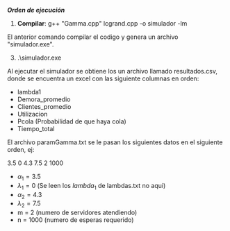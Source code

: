 ***Orden de ejecución***
1) **Compilar**:  g++ "Gamma.cpp" lcgrand.cpp -o simulador -lm

El anterior comando compilar el codigo y genera un archivo "simulador.exe".

3) .\simulador.exe

Al ejecutar el simulador se obtiene los un archivo llamado resultados.csv, donde se encuentra un excel con las siguiente columnas en orden:

- lambda1
- Demora_promedio
- Clientes_promedio
- Utilizacion
- Pcola (Probabilidad de que haya cola)
- Tiempo_total

El archivo paramGamma.txt se le pasan los siguientes datos en el siguiente orden, ej:

3.5 0 4.3 7.5 2 1000

- $\alpha_1 = 3.5$
- $\lambda_1 = 0$ (Se leen los $lambda_1$ de lambdas.txt no aqui)
- $\alpha_2 = 4.3$
- $\lambda_2 = 7.5$
- m = 2 (numero de servidores atendiendo)
- n = 1000 (numero de esperas requerido)
